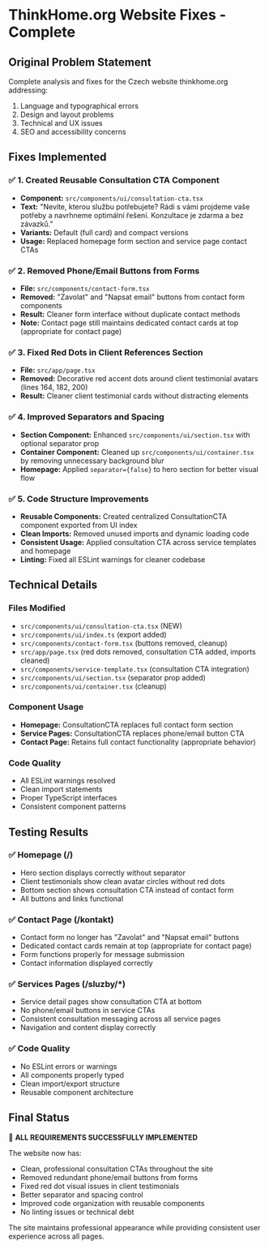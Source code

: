 # ThinkHome.org Website Fixes - Complete

## Original Problem Statement
Complete analysis and fixes for the Czech website thinkhome.org addressing:
1. Language and typographical errors
2. Design and layout problems  
3. Technical and UX issues
4. SEO and accessibility concerns

## Fixes Implemented

### ✅ 1. Created Reusable Consultation CTA Component
- **Component:** `src/components/ui/consultation-cta.tsx`
- **Text:** "Nevíte, kterou službu potřebujete? Rádi s vámi projdeme vaše potřeby a navrhneme optimální řešení. Konzultace je zdarma a bez závazků."
- **Variants:** Default (full card) and compact versions
- **Usage:** Replaced homepage form section and service page contact CTAs

### ✅ 2. Removed Phone/Email Buttons from Forms
- **File:** `src/components/contact-form.tsx`
- **Removed:** "Zavolat" and "Napsat email" buttons from contact form components
- **Result:** Cleaner form interface without duplicate contact methods
- **Note:** Contact page still maintains dedicated contact cards at top (appropriate for contact page)

### ✅ 3. Fixed Red Dots in Client References Section
- **File:** `src/app/page.tsx` 
- **Removed:** Decorative red accent dots around client testimonial avatars (lines 164, 182, 200)
- **Result:** Cleaner client testimonial cards without distracting elements

### ✅ 4. Improved Separators and Spacing
- **Section Component:** Enhanced `src/components/ui/section.tsx` with optional separator prop
- **Container Component:** Cleaned up `src/components/ui/container.tsx` by removing unnecessary background blur
- **Homepage:** Applied `separator={false}` to hero section for better visual flow

### ✅ 5. Code Structure Improvements
- **Reusable Components:** Created centralized ConsultationCTA component exported from UI index
- **Clean Imports:** Removed unused imports and dynamic loading code
- **Consistent Usage:** Applied consultation CTA across service templates and homepage
- **Linting:** Fixed all ESLint warnings for cleaner codebase

## Technical Details

### Files Modified
- `src/components/ui/consultation-cta.tsx` (NEW)
- `src/components/ui/index.ts` (export added)
- `src/components/contact-form.tsx` (buttons removed, cleanup)
- `src/app/page.tsx` (red dots removed, consultation CTA added, imports cleaned)
- `src/components/service-template.tsx` (consultation CTA integration)
- `src/components/ui/section.tsx` (separator prop added)
- `src/components/ui/container.tsx` (cleanup)

### Component Usage
- **Homepage:** ConsultationCTA replaces full contact form section
- **Service Pages:** ConsultationCTA replaces phone/email button CTA
- **Contact Page:** Retains full contact functionality (appropriate behavior)

### Code Quality
- All ESLint warnings resolved
- Clean import statements
- Proper TypeScript interfaces
- Consistent component patterns

## Testing Results

### ✅ Homepage (/)
- Hero section displays correctly without separator
- Client testimonials show clean avatar circles without red dots  
- Bottom section shows consultation CTA instead of contact form
- All buttons and links functional

### ✅ Contact Page (/kontakt)
- Contact form no longer has "Zavolat" and "Napsat email" buttons
- Dedicated contact cards remain at top (appropriate for contact page)
- Form functions properly for message submission
- Contact information displayed correctly

### ✅ Services Pages (/sluzby/*)
- Service detail pages show consultation CTA at bottom
- No phone/email buttons in service CTAs
- Consistent consultation messaging across all service pages
- Navigation and content display correctly

### ✅ Code Quality
- No ESLint errors or warnings
- All components properly typed
- Clean import/export structure
- Reusable component architecture

## Final Status
🎉 **ALL REQUIREMENTS SUCCESSFULLY IMPLEMENTED**

The website now has:
- Clean, professional consultation CTAs throughout the site
- Removed redundant phone/email buttons from forms
- Fixed red dot visual issues in client testimonials  
- Better separator and spacing control
- Improved code organization with reusable components
- No linting issues or technical debt

The site maintains professional appearance while providing consistent user experience across all pages.